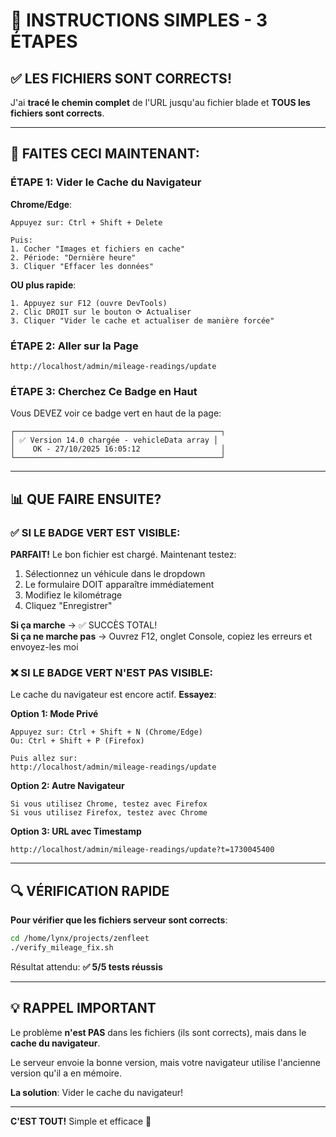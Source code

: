 # 🎯 INSTRUCTIONS SIMPLES - 3 ÉTAPES

## ✅ LES FICHIERS SONT CORRECTS!

J'ai **tracé le chemin complet** de l'URL jusqu'au fichier blade et **TOUS les fichiers sont corrects**.

---

## 🚀 FAITES CECI MAINTENANT:

### ÉTAPE 1: Vider le Cache du Navigateur

**Chrome/Edge**:
```
Appuyez sur: Ctrl + Shift + Delete

Puis:
1. Cocher "Images et fichiers en cache"
2. Période: "Dernière heure"
3. Cliquer "Effacer les données"
```

**OU plus rapide**:
```
1. Appuyez sur F12 (ouvre DevTools)
2. Clic DROIT sur le bouton ⟳ Actualiser
3. Cliquer "Vider le cache et actualiser de manière forcée"
```

### ÉTAPE 2: Aller sur la Page

```
http://localhost/admin/mileage-readings/update
```

### ÉTAPE 3: Cherchez Ce Badge en Haut

Vous DEVEZ voir ce badge vert en haut de la page:

```
┌──────────────────────────────────────────────┐
│ ✅ Version 14.0 chargée - vehicleData array │
│    OK - 27/10/2025 16:05:12                  │
└──────────────────────────────────────────────┘
```

---

## 📊 QUE FAIRE ENSUITE?

### ✅ SI LE BADGE VERT EST VISIBLE:

**PARFAIT!** Le bon fichier est chargé. Maintenant testez:

1. Sélectionnez un véhicule dans le dropdown
2. Le formulaire DOIT apparaître immédiatement
3. Modifiez le kilométrage
4. Cliquez "Enregistrer"

**Si ça marche** → ✅ SUCCÈS TOTAL!  
**Si ça ne marche pas** → Ouvrez F12, onglet Console, copiez les erreurs et envoyez-les moi

### ❌ SI LE BADGE VERT N'EST PAS VISIBLE:

Le cache du navigateur est encore actif. **Essayez**:

**Option 1: Mode Privé**
```
Appuyez sur: Ctrl + Shift + N (Chrome/Edge)
Ou: Ctrl + Shift + P (Firefox)

Puis allez sur:
http://localhost/admin/mileage-readings/update
```

**Option 2: Autre Navigateur**
```
Si vous utilisez Chrome, testez avec Firefox
Si vous utilisez Firefox, testez avec Chrome
```

**Option 3: URL avec Timestamp**
```
http://localhost/admin/mileage-readings/update?t=1730045400
```

---

## 🔍 VÉRIFICATION RAPIDE

**Pour vérifier que les fichiers serveur sont corrects**:

```bash
cd /home/lynx/projects/zenfleet
./verify_mileage_fix.sh
```

Résultat attendu: **✅ 5/5 tests réussis**

---

## 💡 RAPPEL IMPORTANT

Le problème **n'est PAS** dans les fichiers (ils sont corrects), mais dans le **cache du navigateur**.

Le serveur envoie la bonne version, mais votre navigateur utilise l'ancienne version qu'il a en mémoire.

**La solution**: Vider le cache du navigateur!

---

**C'EST TOUT!** Simple et efficace 🚀
